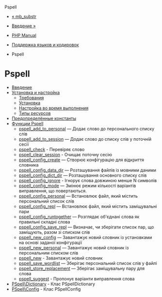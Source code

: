 Pspell

-   [« mb\_substr](function.mb-substr.html)
    
-   [Введение »](intro.pspell.html)
    
-   [PHP Manual](index.html)
    
-   [Поддержка языков и кодировок](refs.international.html)
    
-   Pspell
    

# Pspell

-   [Введение](intro.pspell.html)
-   [Установка и настройка](pspell.setup.html)
    -   [Требования](pspell.requirements.html)
    -   [Установка](pspell.installation.html)
    -   [Настройка во время выполнения](pspell.configuration.html)
    -   [Типы ресурсов](pspell.resources.html)
-   [Предопределённые константы](pspell.constants.html)
-   [Функции Pspell](ref.pspell.html)
    -   [pspell\_add\_to\_personal](function.pspell-add-to-personal.html) — Додає слово до персонального списку слів
    -   [pspell\_add\_to\_session](function.pspell-add-to-session.html) — Додає слово до списку слів у поточній сесії
    -   [pspell\_check](function.pspell-check.html) - Перевіряє слово
    -   [pspell\_clear\_session](function.pspell-clear-session.html) - Очищає поточну сесію
    -   [pspell\_config\_create](function.pspell-config-create.html) — Створює конфігурацію для відкриття словника
    -   [pspell\_config\_data\_dir](function.pspell-config-data-dir.html) — Розташування файлів із мовними даними
    -   [pspell\_config\_dict\_dir](function.pspell-config-dict-dir.html) — Розташування основного списку слів
    -   [pspell\_config\_ignore](function.pspell-config-ignore.html) - Ігнорує слова довжиною менше N символів
    -   [pspell\_config\_mode](function.pspell-config-mode.html) — Змінює режим кількості варіантів виправлення, що повертаються.
    -   [pspell\_config\_personal](function.pspell-config-personal.html) — Встановлює файл, який містить персональний список слів
    -   [pspell\_config\_repl](function.pspell-config-repl.html) — Встановлює файл, який містить заміщувальні пари
    -   [pspell\_config\_runtogether](function.pspell-config-runtogether.html) — Розглядає об'єднані слова як правильні складні слова
    -   [pspell\_config\_save\_repl](function.pspell-config-save-repl.html) — Визначає, чи зберігати список пар, що заміщують, разом зі списком слів
    -   [pspell\_new\_config](function.pspell-new-config.html) — Завантажує новий словник із установками на основі заданої конфігурації
    -   [pspell\_new\_personal](function.pspell-new-personal.html) — Завантажує новий словник із персональним списком слів
    -   [pspell\_new](function.pspell-new.html) - Завантажує новий словник
    -   [pspell\_save\_wordlist](function.pspell-save-wordlist.html) — Зберігає персональний список слів у файлі
    -   [pspell\_store\_replacement](function.pspell-store-replacement.html) — Зберігає заміщувальну пару для слова
    -   [pspell\_suggest](function.pspell-suggest.html) - Пропонує варіанти виправлення слова
-   [PSpell\\Dictionary](class.pspell-dictionary.html) - Клас PSpellDictionary
-   [PSpell\\Config](class.pspell-config.html) - Клас PSpellConfig